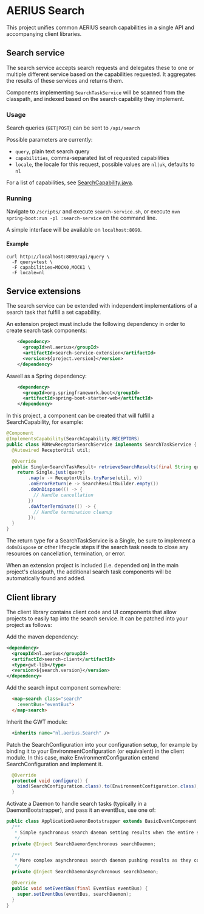 # AERIUS Search

This project unifies common AERIUS search capabilities in a single API and accompanying client libraries.

## Search service

The search service accepts search requests and delegates these to one or multiple different service based on the capabilities requested. It aggregates the results of these services and returns them.

Components implementing `SearchTaskService` will be scanned from the classpath, and indexed based on the search capability they implement.

### Usage

Search queries (`GET|POST`) can be sent to `/api/search`

Possible parameters are currently:

- `query`, plain text search query
- `capabilities`, comma-separated list of requested capabilities
- `locale`, the locale for this request, possible values are `nl|uk`, defaults to `nl`

For a list of capabilities, see [SearchCapability.java](search-shared/src/main/java/nl/aerius/search/domain/SearchCapability.java).

### Running

Navigate to `/scripts/` and execute `search-service.sh`, or execute `mvn spring-boot:run -pl :search-service` on the command line.

A simple interface will be available on `localhost:8090`.

#### Example

```shell
curl http://localhost:8090/api/query \
  -F query=test \
  -F capabilities=MOCK0,MOCK1 \
  -F locale=nl
```

## Service extensions

The search service can be extended with independent implementations of a search task that fulfill a set capability.

An extension project must include the following dependency in order to create search task components:

```xml
    <dependency>
      <groupId>nl.aerius</groupId>
      <artifactId>search-service-extension</artifactId>
      <version>${project.version}</version>
    </dependency>
```

Aswell as a Spring dependency:

```xml
    <dependency>
      <groupId>org.springframework.boot</groupId>
      <artifactId>spring-boot-starter-web</artifactId>
    </dependency>
```

In this project, a component can be created that will fulfill a SearchCapability, for example:

```java
@Component
@ImplementsCapability(SearchCapability.RECEPTORS)
public class RDNewReceptorSearchService implements SearchTaskService {
  @Autowired ReceptorUtil util;

  @Override
  public Single<SearchTaskResult> retrieveSearchResults(final String query) {
    return Single.just(query)
        .map(v -> ReceptorUtils.tryParse(util, v))
        .onErrorReturn(e -> SearchResultBuilder.empty())
        .doOnDispose(() -> {
          // Handle cancellation
        })
        .doAfterTerminate(() -> {
          // Handle termination cleanup
        });
  }
}
```

The return type for a SearchTaskService is a Single, be sure to implement a `doOnDispose` or other lifecycle steps if the search task needs to close any resources on cancellation, termination, or error.

When an extension project is included (i.e. depended on) in the main project's classpath, the additional search task components will be automatically found and added.

## Client library

The client library contains client code and UI components that allow projects to easily tap into the search service. It can be patched into your project as follows:

Add the maven dependency:

```xml
<dependency>
  <groupId>nl.aerius</groupId>
  <artifactId>search-client</artifactId>
  <type>gwt-lib</type>
  <version>${search.version}</version>
</dependency>
```

Add the search input component somewhere:

```html
  <map-search class="search"
    :eventBus="eventBus">
  </map-search>
```

Inherit the GWT module:

```xml
  <inherits name="nl.aerius.Search" />
```

Patch the SearchConfiguration into your configuration setup, for example by binding it to your EnvironmentConfiguration (or equivalent) in the client module. In this case, make EnvironmentConfiguration extend SearchConfiguration and implement it.

```java
  @Override
  protected void configure() {
    bind(SearchConfiguration.class).to(EnvironmentConfiguration.class);
  }
```

Activate a Daemon to handle search tasks (typically in a DaemonBootstrapper), and pass it an eventBus, use one of:


```java
public class ApplicationDaemonBootstrapper extends BasicEventComponent implements DaemonBootstrapper {
  /**
   * Simple synchronous search daemon setting results when the entire search query has completed.
   */
  private @Inject SearchDaemonSynchronous searchDaemon;

  /**
   * More complex asynchronous search daemon pushing results as they come in, by polling the search service.
   */
  private @Inject SearchDaemonAsynchronous searchDaemon;

  @Override
  public void setEventBus(final EventBus eventBus) {
    super.setEventBus(eventBus, searchDaemon);
  }
}
```
